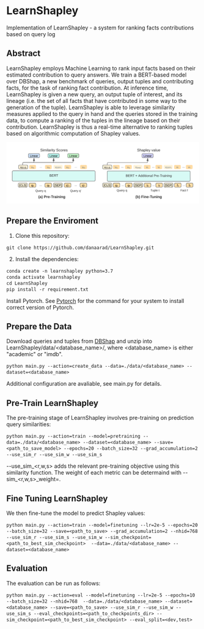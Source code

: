 # LearnShapley
Implementation of LearnShapley - a system for ranking facts contributions based on query log

## Abstract
LearnShapley employs Machine Learning to rank input facts based on their estimated contribution to query answers. We train a BERT-based model over DBShap, a new benchmark of queries, output tuples and contributing facts, for the task of ranking fact contribution. At inference time, LearnShapley is given a new query, an output tuple of interest, and its lineage (i.e. the set of all facts that have contributed in some way to the generation of the tuple). LearnShapley is able to leverage similarity measures applied to the query in hand and the queries stored in the training data, to compute a ranking of the tuples in the lineage based on their contribution. LearnShapley is thus a real-time alternative to ranking tuples based on algorithmic computation of Shapley values. 

<img src="images/system.png">

## Prepare the Enviroment 
1. Clone this repository: 
```
git clone https://github.com/danaarad/LearnShapley.git
```

2. Install the dependencies:
```
conda create -n learnshapley python=3.7
conda activate learnshapley
cd LearnShapley
pip install -r requirement.txt
```
Install Pytorch. See [Pytorch](https://pytorch.org/) for the command for your system to install correct version of Pytorch.

## Prepare the Data
Download queries and tuples from [DBShap](https://www.cs.tau.ac.il/~danielde/dbshap_page/dbshap.html) and unzip into LearnShapley/data/<database_name>/, where <database_name> is either "academic" or "imdb".

```
python main.py --action=create_data --data=./data/<database_name> --dataset=<database_name> 

```
Additional configuration are avaliable, see main.py for details.


## Pre-Train LearnShapley
The pre-training stage of LearnShapley involves pre-training on prediction query similarities:
```
python main.py --action=train --model=pretraining --data=./data/<database_name> --dataset=<database_name> --save=<path_to_save_model> --epochs=20 --batch_size=32 --grad_accumulation=2 --use_sim_r --use_sim_w --use_sim_s

```
 --use_sim_<r,w,s> adds the relevant pre-training objective using this similarity function. The weight of each metric can be determaind with --sim_<r,w,s>_weight=<weight>.
 
 
 ## Fine Tuning LearnShapley
 We then fine-tune the model to predict Shapley values:
 ```
 python main.py --action=train --model=finetuning --lr=2e-5 --epochs=20 --batch_size=32 --save=<path_to_save> --grad_accumulation=2 --nhid=768 --use_sim_r --use_sim_s --use_sim_w --sim_checkpoint=<path_to_best_sim_checkpoint>  --data=./data/<database_name> --dataset=<database_name>
 ```

## Evaluation
The evaluation can be run as follows:
 ```
 python main.py --action=eval --model=finetuning --lr=2e-5 --epochs=10 --batch_size=32 --nhid=768  --data=./data/<database_name> --dataset=<database_name> --save=<path_to_save> --use_sim_r --use_sim_w --use_sim_s --eval_checkpoints=<path_to_checkpoints_dir> --sim_checkpoint=<path_to_best_sim_checkpoint> --eval_split=<dev,test> 
 
 ```

